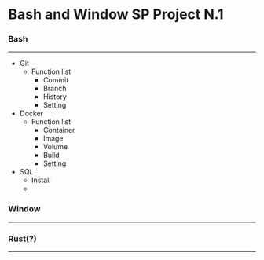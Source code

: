 # Bash and Window SP Project N.1

### Bash
---
* Git
    * Function list
        * Commit
        * Branch
        * History
        * Setting
* Docker
    * Function list
        * Container
        * Image
        * Volume
        * Build
        * Setting
* SQL
    * Install
    * 

### Window
---

### Rust(?)
---